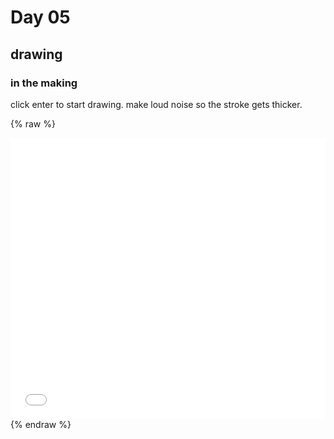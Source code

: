 # Day 05

## drawing

### in the making
click enter to start drawing. make loud noise so the stroke gets thicker.

{% raw %}
<iframe src="content/day04/01/embed.html" width="100%" height="450" frameborder="no"></iframe>
{% endraw %}